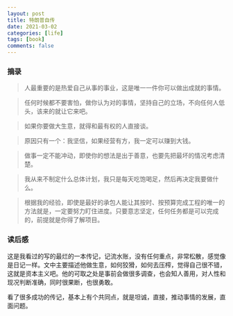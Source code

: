 ```yaml
---
layout: post
title: 特朗普自传
date: 2021-03-02
categories: [life]
tags: [book]
comments: false
---
```



### 摘录

> 人最重要的是热爱自己从事的事业，这是唯一一件你可以做出成就的事情。



> 任何时候都不要害怕，做你认为对的事情，坚持自己的立场，不向任何人低头，该来的就让它来吧。



> 如果你要做大生意，就得和最有权的人直接谈。



> 原因只有一个：我坚信，如果经营有方，我一定可以赚到大钱。



> 做事一定不能冲动，即使你的想法是出于善意，也要先把最坏的情况考虑清楚。



> 我从来不制定什么总体计划，我只是每天吃饱喝足，然后再决定我要做什么。



> 根据我的经验，即使是最好的承包人能让其按时、按预算完成工程的唯一的方法就是，一定要努力盯住进度。只要意志坚定，任何任务都是可以完成的，前提就是你得了解项目。

### 读后感

这是我看过的写的最烂的一本传记，记流水账，没有任何重点，非常松散，感觉像是日记一样。文中主要描述他做生意，如何狡猾，如何去压榨，觉得自己很不错，这就是资本主义吧。他的可取之处是事前会做很多调查，也会知人善用，对人性和现况判断准确，同时很果断，也很勇敢。



看了很多成功的传记，基本上有个共同点，就是坦诚，直接，推动事情的发展，直面问题。